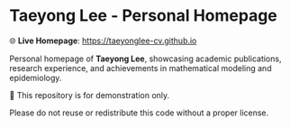 # Taeyong Lee - Personal Homepage

🌐 **Live Homepage**: https://taeyonglee-cv.github.io

Personal homepage of **Taeyong Lee**, showcasing academic publications, research experience, and achievements in mathematical modeling and epidemiology.

🚫 This repository is for demonstration only.

Please do not reuse or redistribute this code without a proper license.
